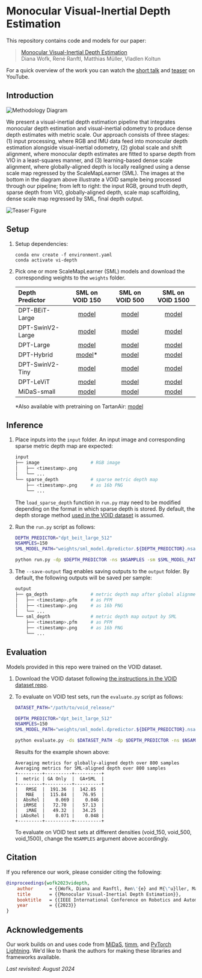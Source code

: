 # Monocular Visual-Inertial Depth Estimation

This repository contains code and models for our paper:

> [Monocular Visual-Inertial Depth Estimation](https://arxiv.org/abs/2303.12134)  
> Diana Wofk, René Ranftl, Matthias Müller, Vladlen Koltun

For a quick overview of the work you can watch the [short talk](https://youtu.be/Ja4Nic3YYCg) and [teaser](https://youtu.be/IMwiKwSpshQ) on YouTube.

## Introduction

![Methodology Diagram](figures/methodology_diagram.png)

We present a visual-inertial depth estimation pipeline that integrates monocular depth estimation and visual-inertial odometry to produce dense depth estimates with metric scale. Our approach consists of three stages: (1) input processing, where RGB and IMU data feed into monocular depth estimation alongside visual-inertial odometry, (2) global scale and shift alignment, where monocular depth estimates are fitted to sparse depth from VIO in a least-squares manner, and (3) learning-based dense scale alignment, where globally-aligned depth is locally realigned using a dense scale map regressed by the ScaleMapLearner (SML). The images at the bottom in the diagram above illustrate a VOID sample being processed through our pipeline; from left to right: the input RGB, ground truth depth, sparse depth from VIO, globally-aligned depth, scale map scaffolding, dense scale map regressed by SML, final depth output.

![Teaser Figure](figures/teaser_figure.png)

## Setup

1) Setup dependencies:

    ```shell
    conda env create -f environment.yaml
    conda activate vi-depth
    ```

2) Pick one or more ScaleMapLearner (SML) models and download the corresponding weights to the `weights` folder.

    | Depth Predictor   |  SML on VOID 150  |  SML on VOID 500  | SML on VOID 1500 |
    | :---              |       :----:      |       :----:      |      :----:      |
    | DPT-BEiT-Large    | [model](https://github.com/isl-org/VI-Depth/releases/download/v1/sml_model.dpredictor.dpt_beit_large_512.nsamples.150.ckpt) | [model](https://github.com/isl-org/VI-Depth/releases/download/v1/sml_model.dpredictor.dpt_beit_large_512.nsamples.500.ckpt) | [model](https://github.com/isl-org/VI-Depth/releases/download/v1/sml_model.dpredictor.dpt_beit_large_512.nsamples.1500.ckpt) |
    | DPT-SwinV2-Large  | [model](https://github.com/isl-org/VI-Depth/releases/download/v1/sml_model.dpredictor.dpt_swin2_large_384.nsamples.150.ckpt) | [model](https://github.com/isl-org/VI-Depth/releases/download/v1/sml_model.dpredictor.dpt_swin2_large_384.nsamples.500.ckpt) | [model](https://github.com/isl-org/VI-Depth/releases/download/v1/sml_model.dpredictor.dpt_swin2_large_384.nsamples.1500.ckpt) |
    | DPT-Large         | [model](https://github.com/isl-org/VI-Depth/releases/download/v1/sml_model.dpredictor.dpt_large.nsamples.150.ckpt) | [model](https://github.com/isl-org/VI-Depth/releases/download/v1/sml_model.dpredictor.dpt_large.nsamples.500.ckpt) | [model](https://github.com/isl-org/VI-Depth/releases/download/v1/sml_model.dpredictor.dpt_large.nsamples.1500.ckpt) |
    | DPT-Hybrid        | [model](https://github.com/isl-org/VI-Depth/releases/download/v1/sml_model.dpredictor.dpt_hybrid.nsamples.150.ckpt)* | [model](https://github.com/isl-org/VI-Depth/releases/download/v1/sml_model.dpredictor.dpt_hybrid.nsamples.500.ckpt) | [model](https://github.com/isl-org/VI-Depth/releases/download/v1/sml_model.dpredictor.dpt_hybrid.nsamples.1500.ckpt) |
    | DPT-SwinV2-Tiny   | [model](https://github.com/isl-org/VI-Depth/releases/download/v1/sml_model.dpredictor.dpt_swin2_tiny_256.nsamples.150.ckpt) | [model](https://github.com/isl-org/VI-Depth/releases/download/v1/sml_model.dpredictor.dpt_swin2_tiny_256.nsamples.500.ckpt) | [model](https://github.com/isl-org/VI-Depth/releases/download/v1/sml_model.dpredictor.dpt_swin2_tiny_256.nsamples.1500.ckpt) |
    | DPT-LeViT         | [model](https://github.com/isl-org/VI-Depth/releases/download/v1/sml_model.dpredictor.dpt_levit_224.nsamples.150.ckpt) | [model](https://github.com/isl-org/VI-Depth/releases/download/v1/sml_model.dpredictor.dpt_levit_224.nsamples.500.ckpt) | [model](https://github.com/isl-org/VI-Depth/releases/download/v1/sml_model.dpredictor.dpt_levit_224.nsamples.1500.ckpt) |
    | MiDaS-small       | [model](https://github.com/isl-org/VI-Depth/releases/download/v1/sml_model.dpredictor.midas_small.nsamples.150.ckpt) | [model](https://github.com/isl-org/VI-Depth/releases/download/v1/sml_model.dpredictor.midas_small.nsamples.500.ckpt) | [model](https://github.com/isl-org/VI-Depth/releases/download/v1/sml_model.dpredictor.midas_small.nsamples.1500.ckpt) |

    *Also available with pretraining on TartanAir: [model](https://github.com/isl-org/VI-Depth/releases/download/v1/sml_model.dpredictor.dpt_hybrid.nsamples.150.pretrained.ckpt)

## Inference

1) Place inputs into the `input` folder. An input image and corresponding sparse metric depth map are expected:

    ```bash
    input
    ├── image                   # RGB image
    │   ├── <timestamp>.png
    │   └── ...
    └── sparse_depth            # sparse metric depth map
        ├── <timestamp>.png     # as 16b PNG
        └── ...
    ```

    The `load_sparse_depth` function in `run.py` may need to be modified depending on the format in which sparse depth is stored. By default, the depth storage method [used in the VOID dataset](https://github.com/alexklwong/void-dataset/blob/master/src/data_utils.py) is assumed.

2) Run the `run.py` script as follows:

    ```bash
    DEPTH_PREDICTOR="dpt_beit_large_512"
    NSAMPLES=150
    SML_MODEL_PATH="weights/sml_model.dpredictor.${DEPTH_PREDICTOR}.nsamples.${NSAMPLES}.ckpt"

    python run.py -dp $DEPTH_PREDICTOR -ns $NSAMPLES -sm $SML_MODEL_PATH --save-output
    ```

3) The `--save-output` flag enables saving outputs to the `output` folder. By default, the following outputs will be saved per sample:

    ```bash
    output
    ├── ga_depth                # metric depth map after global alignment
    │   ├── <timestamp>.pfm     # as PFM
    │   ├── <timestamp>.png     # as 16b PNG
    │   └── ...
    └── sml_depth               # metric depth map output by SML
        ├── <timestamp>.pfm     # as PFM
        ├── <timestamp>.png     # as 16b PNG
        └── ...
    ```

## Evaluation

Models provided in this repo were trained on the VOID dataset. 
1) Download the VOID dataset following [the instructions in the VOID dataset repo](https://github.com/alexklwong/void-dataset#downloading-void).
2) To evaluate on VOID test sets, run the `evaluate.py` script as follows:

    ```bash
    DATASET_PATH="/path/to/void_release/"

    DEPTH_PREDICTOR="dpt_beit_large_512"
    NSAMPLES=150
    SML_MODEL_PATH="weights/sml_model.dpredictor.${DEPTH_PREDICTOR}.nsamples.${NSAMPLES}.ckpt"

    python evaluate.py -ds $DATASET_PATH -dp $DEPTH_PREDICTOR -ns $NSAMPLES -sm $SML_MODEL_PATH
    ```

    Results for the example shown above:

    ```
    Averaging metrics for globally-aligned depth over 800 samples
    Averaging metrics for SML-aligned depth over 800 samples
    +---------+----------+----------+
    |  metric | GA Only  |  GA+SML  |
    +---------+----------+----------+
    |   RMSE  |  191.36  |  142.85  |
    |   MAE   |  115.84  |   76.95  |
    |  AbsRel |    0.069 |    0.046 |
    |  iRMSE  |   72.70  |   57.13  |
    |   iMAE  |   49.32  |   34.25  |
    | iAbsRel |    0.071 |    0.048 |
    +---------+----------+----------+
    ```
    
    To evaluate on VOID test sets at different densities (void_150, void_500, void_1500), change the `NSAMPLES` argument above accordingly.

## Citation

If you reference our work, please consider citing the following:

```bib
@inproceedings{wofk2023videpth,
    author      = {{Wofk, Diana and Ranftl, Ren\'{e} and M{\"u}ller, Matthias and Koltun, Vladlen}},
    title       = {{Monocular Visual-Inertial Depth Estimation}},
    booktitle   = {{IEEE International Conference on Robotics and Automation (ICRA)}},
    year        = {{2023}}
}
```

## Acknowledgements

Our work builds on and uses code from [MiDaS](https://github.com/isl-org/MiDaS), [timm](https://github.com/rwightman/pytorch-image-models), and [PyTorch Lightning](https://lightning.ai/docs/pytorch/stable/). We'd like to thank the authors for making these libraries and frameworks available.

_Last revisited: August 2024_
